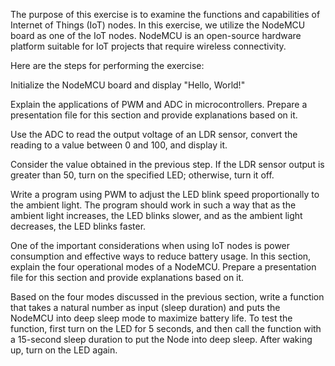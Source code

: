The purpose of this exercise is to examine the functions and capabilities of Internet of Things (IoT) nodes. In this exercise, we utilize the NodeMCU board as one of the IoT nodes. NodeMCU is an open-source hardware platform suitable for IoT projects that require wireless connectivity.

Here are the steps for performing the exercise:

Initialize the NodeMCU board and display "Hello, World!"

Explain the applications of PWM and ADC in microcontrollers. Prepare a presentation file for this section and provide explanations based on it.

Use the ADC to read the output voltage of an LDR sensor, convert the reading to a value between 0 and 100, and display it.

Consider the value obtained in the previous step. If the LDR sensor output is greater than 50, turn on the specified LED; otherwise, turn it off.

Write a program using PWM to adjust the LED blink speed proportionally to the ambient light. The program should work in such a way that as the ambient light increases, the LED blinks slower, and as the ambient light decreases, the LED blinks faster.

One of the important considerations when using IoT nodes is power consumption and effective ways to reduce battery usage. In this section, explain the four operational modes of a NodeMCU. Prepare a presentation file for this section and provide explanations based on it.

Based on the four modes discussed in the previous section, write a function that takes a natural number as input (sleep duration) and puts the NodeMCU into deep sleep mode to maximize battery life. To test the function, first turn on the LED for 5 seconds, and then call the function with a 15-second sleep duration to put the Node into deep sleep. After waking up, turn on the LED again.
